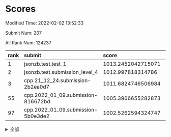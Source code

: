 # Scores

Modified Time: 2022-02-02 13:52:33

Submit Num: 207

All Rank Num: 124237

| rank |               submit               |       score        |       sigma        | pk_num |
| :--- | :--------------------------------- | :----------------- | :----------------- | :----- |
| 1    | jsonzb.test.test_1                 | 1013.2452042715071 | 0.8355742511954241 | 2400   |
| 2    | jsonzb.test.submission_level_4     | 1012.997818314786  | 0.8178703092274167 | 2400   |
| 3    | cpp.21_12_24.submission-2b2ea0d7   | 1011.6824746506984 | 0.7669187267647056 | 2404   |
| 55   | cpp.2022_01_09.submission-816672bd | 1005.3966655282873 | 0.7186794287608381 | 2404   |
| 97   | cpp.2022_01_09.submission-5b0e3de2 | 1002.5262594324747 | 0.717004310659676  | 2398   |


<details>
<summary>全部</summary>

| rank |                 submit                 |       score        |       sigma        | pk_num |
| :--- | :------------------------------------- | :----------------- | :----------------- | :----- |
| 1    | jsonzb.test.test_1                     | 1013.2452042715071 | 0.8355742511954241 | 2400   |
| 2    | jsonzb.test.submission_level_4         | 1012.997818314786  | 0.8178703092274167 | 2400   |
| 3    | cpp.21_12_24.submission-2b2ea0d7       | 1011.6824746506984 | 0.7669187267647056 | 2404   |
| 4    | gobigger.level_3.submission_level_3_32 | 1011.5519234726945 | 0.7662249298367702 | 2400   |
| 5    | gobigger.level_3.submission_level_3_7  | 1011.4431517241063 | 0.7713686938798786 | 2397   |
| 6    | gobigger.level_3.submission_level_3_24 | 1011.2246293850349 | 0.7640187601826083 | 2402   |
| 7    | gobigger.level_3.submission_level_3_22 | 1011.1229106358799 | 0.7774742369022176 | 2400   |
| 8    | gobigger.level_3.submission_level_3_16 | 1011.0637504418747 | 0.7625444350122773 | 2400   |
| 9    | gobigger.level_3.submission_level_3_5  | 1011.0325531772849 | 0.7716291705348115 | 2396   |
| 10   | gobigger.level_3.submission_level_3_40 | 1011.0153595589567 | 0.7625677075767405 | 2399   |
| 11   | gobigger.level_3.submission_level_3_27 | 1010.9086412241475 | 0.7583115459730614 | 2405   |
| 12   | gobigger.level_3.submission_level_3_17 | 1010.8281267772475 | 0.7473939324340322 | 2400   |
| 13   | gobigger.level_3.submission_level_3_8  | 1010.6333453341142 | 0.7642984466662497 | 2401   |
| 14   | gobigger.level_3.submission_level_3_2  | 1010.5556207197902 | 0.7513233043582779 | 2397   |
| 15   | gobigger.level_3.submission_level_3_10 | 1010.3825714088006 | 0.7518050480634083 | 2401   |
| 16   | gobigger.level_3.submission_level_3_33 | 1010.3516970241152 | 0.7542536628394617 | 2402   |
| 17   | gobigger.level_3.submission_level_3_35 | 1010.3265549514897 | 0.773754748398965  | 2404   |
| 18   | gobigger.level_3.submission_level_3_23 | 1010.296430495855  | 0.7552217896910448 | 2399   |
| 19   | gobigger.level_3.submission_level_3_0  | 1010.2628583431615 | 0.7673866728394293 | 2405   |
| 20   | gobigger.level_3.submission_level_3_26 | 1010.2483580082085 | 0.7646857479660619 | 2401   |
| 21   | gobigger.level_3.submission_level_3_19 | 1010.2346237197601 | 0.7500580235154255 | 2397   |
| 22   | gobigger.level_3.submission_level_3_34 | 1010.1852711224003 | 0.7812340868166403 | 2403   |
| 23   | gobigger.level_3.submission_level_3_39 | 1010.1807176335255 | 0.7360443535682355 | 2396   |
| 24   | gobigger.level_3.submission_level_3_9  | 1010.1156147598009 | 0.7667782557317315 | 2402   |
| 25   | gobigger.level_3.submission_level_3_13 | 1010.0978410903393 | 0.7477336306901204 | 2399   |
| 26   | gobigger.level_3.submission_level_3_44 | 1009.8892721032805 | 0.7477811472179984 | 2404   |
| 27   | gobigger.level_3.submission_level_3_30 | 1009.8636231197644 | 0.7531853376870874 | 2402   |
| 28   | gobigger.level_3.submission_level_3_28 | 1009.8624495747367 | 0.7675832760655262 | 2400   |
| 29   | gobigger.level_3.submission_level_3_29 | 1009.8598041286343 | 0.7603931894522162 | 2402   |
| 30   | gobigger.level_3.submission_level_3_3  | 1009.859049394121  | 0.7440533772223946 | 2401   |
| 31   | gobigger.level_3.submission_level_3_31 | 1009.8530145311819 | 0.764695135616004  | 2403   |
| 32   | gobigger.level_3.submission_level_3_43 | 1009.8506959860015 | 0.7930169017299273 | 2402   |
| 33   | gobigger.level_3.submission_level_3_46 | 1009.7363216239139 | 0.7759796381336824 | 2405   |
| 34   | gobigger.level_3.submission_level_3_49 | 1009.6640455658716 | 0.771993278613364  | 2400   |
| 35   | gobigger.level_3.submission_level_3_41 | 1009.595626965493  | 0.76425719909245   | 2402   |
| 36   | gobigger.level_3.submission_level_3_36 | 1009.5892255263924 | 0.7555791543644578 | 2396   |
| 37   | gobigger.level_3.submission_level_3_37 | 1009.5287061551046 | 0.7607197568070286 | 2400   |
| 38   | gobigger.level_3.submission_level_3_1  | 1009.4140595577708 | 0.741751846014395  | 2405   |
| 39   | gobigger.level_3.submission_level_3_11 | 1009.3675019456797 | 0.7368420136681907 | 2402   |
| 40   | gobigger.level_3.submission_level_3_15 | 1009.3250890700951 | 0.748935669356875  | 2400   |
| 41   | gobigger.level_3.submission_level_3_18 | 1009.293380965046  | 0.7595128905824332 | 2399   |
| 42   | gobigger.level_3.submission_level_3_14 | 1009.2806464942042 | 0.7508212943251679 | 2406   |
| 43   | gobigger.level_3.submission_level_3_25 | 1009.2668773632087 | 0.761984279468156  | 2408   |
| 44   | gobigger.level_3.submission_level_3_20 | 1009.2455007334504 | 0.7306664805406954 | 2398   |
| 45   | gobigger.level_3.submission_level_3_47 | 1009.2234613156154 | 0.7378017139614594 | 2404   |
| 46   | gobigger.level_3.submission_level_3_48 | 1009.1866729977646 | 0.7497053000358215 | 2407   |
| 47   | gobigger.level_3.submission_level_3_4  | 1009.0430644277443 | 0.7438183012582701 | 2400   |
| 48   | gobigger.level_3.submission_level_3_6  | 1008.9423429045676 | 0.7465298284149428 | 2403   |
| 49   | gobigger.level_3.submission_level_3_45 | 1008.6499727700125 | 0.7475307331358869 | 2405   |
| 50   | gobigger.level_3.submission_level_3_42 | 1008.6208147145305 | 0.7565168921156997 | 2403   |
| 51   | gobigger.level_3.submission_level_3_21 | 1008.5422759058162 | 0.7444711211167684 | 2398   |
| 52   | gobigger.level_3.submission_level_3_38 | 1008.381072009836  | 0.7451315770046211 | 2402   |
| 53   | gobigger.level_3.submission_level_3_12 | 1007.5304852055912 | 0.7343257023083543 | 2395   |
| 54   | gobigger.level_1.submission_level_1_36 | 1006.1258150879568 | 0.7241511445391707 | 2402   |
| 55   | cpp.2022_01_09.submission-816672bd     | 1005.3966655282873 | 0.7186794287608381 | 2404   |
| 56   | gobigger.level_1.submission_level_1_10 | 1005.323971277015  | 0.7196674244722714 | 2391   |
| 57   | gobigger.level_1.submission_level_1_16 | 1004.9007512458654 | 0.7299287288383444 | 2397   |
| 58   | gobigger.level_1.submission_level_1_38 | 1004.5121247673188 | 0.7157977253377245 | 2398   |
| 59   | gobigger.level_1.submission_level_1_27 | 1004.3456562145732 | 0.7221659211970342 | 2402   |
| 60   | gobigger.level_1.submission_level_1_44 | 1004.323676878374  | 0.7238136802400361 | 2403   |
| 61   | gobigger.level_1.submission_level_1_5  | 1004.2686958481739 | 0.7128056714320451 | 2400   |
| 62   | gobigger.level_1.submission_level_1_37 | 1004.2551103484597 | 0.734301243540599  | 2400   |
| 63   | gobigger.level_1.submission_level_1_19 | 1004.2130437679904 | 0.7231418857994742 | 2402   |
| 64   | gobigger.level_1.submission_level_1_26 | 1004.09547099299   | 0.7254197775205544 | 2399   |
| 65   | gobigger.level_1.submission_level_1_13 | 1004.0510996735342 | 0.7333854433197184 | 2401   |
| 66   | gobigger.level_1.submission_level_1_12 | 1004.0382384493582 | 0.7218651555764212 | 2403   |
| 67   | gobigger.level_1.submission_level_1_40 | 1003.99414736271   | 0.7349411749801097 | 2400   |
| 68   | gobigger.level_1.submission_level_1_46 | 1003.9843243279864 | 0.7139385469341569 | 2402   |
| 69   | gobigger.level_1.submission_level_1_23 | 1003.9513434711099 | 0.7114915491877588 | 2398   |
| 70   | gobigger.level_1.submission_level_1_18 | 1003.8926667005475 | 0.715415457426695  | 2402   |
| 71   | gobigger.level_1.submission_level_1_28 | 1003.7771351125648 | 0.7183469398295271 | 2396   |
| 72   | gobigger.level_1.submission_level_1_0  | 1003.7753066311786 | 0.7131298405985558 | 2404   |
| 73   | gobigger.level_1.submission_level_1_35 | 1003.7574038672667 | 0.7240340417742959 | 2401   |
| 74   | gobigger.level_1.submission_level_1_25 | 1003.7555890545663 | 0.721686747940557  | 2402   |
| 75   | gobigger.level_1.submission_level_1_31 | 1003.7421777558634 | 0.7240278567573798 | 2397   |
| 76   | gobigger.level_1.submission_level_1_4  | 1003.7078265110188 | 0.7378411175756062 | 2399   |
| 77   | gobigger.level_1.submission_level_1_21 | 1003.6568843096688 | 0.7171977352665747 | 2399   |
| 78   | gobigger.level_1.submission_level_1_22 | 1003.6384095626254 | 0.7241703975831669 | 2404   |
| 79   | gobigger.level_1.submission_level_1_42 | 1003.5978861681921 | 0.7137434851263204 | 2407   |
| 80   | gobigger.level_1.submission_level_1_43 | 1003.5404774615673 | 0.7114714792206833 | 2396   |
| 81   | gobigger.level_1.submission_level_1_49 | 1003.3916064694171 | 0.7295989558380366 | 2399   |
| 82   | gobigger.level_1.submission_level_1_39 | 1003.2887975250629 | 0.7242470302003035 | 2403   |
| 83   | gobigger.level_1.submission_level_1_41 | 1003.2790167920247 | 0.7231878814684445 | 2394   |
| 84   | gobigger.level_1.submission_level_1_48 | 1003.2737088794562 | 0.7172958297498331 | 2402   |
| 85   | gobigger.level_1.submission_level_1_2  | 1003.2732953813235 | 0.7218781025547171 | 2401   |
| 86   | gobigger.level_1.submission_level_1_14 | 1003.2520563390809 | 0.7195499456025556 | 2403   |
| 87   | gobigger.level_1.submission_level_1_1  | 1003.2430595049608 | 0.7060925814314652 | 2400   |
| 88   | gobigger.level_1.submission_level_1_30 | 1003.1934477825034 | 0.7127954972893965 | 2395   |
| 89   | gobigger.level_1.submission_level_1_15 | 1003.1783023642471 | 0.7137906067915619 | 2404   |
| 90   | gobigger.level_1.submission_level_1_20 | 1003.1286081073636 | 0.7095642560743813 | 2402   |
| 91   | gobigger.level_1.submission_level_1_17 | 1003.0410815629932 | 0.7082610706353224 | 2401   |
| 92   | gobigger.level_1.submission_level_1_24 | 1002.8910520694933 | 0.7137531577013287 | 2398   |
| 93   | gobigger.level_1.submission_level_1_7  | 1002.6754671028962 | 0.7090552252725538 | 2404   |
| 94   | gobigger.level_1.submission_level_1_34 | 1002.6750028812612 | 0.714734076983925  | 2401   |
| 95   | gobigger.level_1.submission_level_1_32 | 1002.6070874239578 | 0.7234556248620511 | 2400   |
| 96   | gobigger.level_1.submission_level_1_3  | 1002.5492587147519 | 0.7111770831631672 | 2402   |
| 97   | cpp.2022_01_09.submission-5b0e3de2     | 1002.5262594324747 | 0.717004310659676  | 2398   |
| 98   | gobigger.level_1.submission_level_1_47 | 1002.4662174135249 | 0.7306059410787896 | 2402   |
| 99   | gobigger.level_1.submission_level_1_29 | 1002.4579044194315 | 0.7138514945490159 | 2402   |
| 100  | gobigger.level_1.submission_level_1_8  | 1002.4038496637487 | 0.7050108097718055 | 2400   |
| 101  | gobigger.level_1.submission_level_1_11 | 1002.3636752257758 | 0.7059112352738559 | 2399   |
| 102  | gobigger.level_1.submission_level_1_9  | 1002.3049317702482 | 0.7140012192984728 | 2399   |
| 103  | gobigger.level_1.submission_level_1_33 | 1001.9817371269645 | 0.7231022213927132 | 2407   |
| 104  | gobigger.level_1.submission_level_1_45 | 1001.9668811294339 | 0.7109112252607704 | 2402   |
| 105  | gobigger.level_1.submission_level_1_6  | 1001.8987656191246 | 0.7112978841104948 | 2402   |
| 106  | gobigger.random.submission_random_32   | 997.2165656382605  | 0.7108693373540101 | 2399   |
| 107  | gobigger.random.submission_random_24   | 997.0314366849664  | 0.7071513578966474 | 2397   |
| 108  | gobigger.random.submission_random_45   | 996.7770589659991  | 0.7056233183992016 | 2399   |
| 109  | gobigger.random.submission_random_46   | 996.7289452769195  | 0.7170392447506537 | 2403   |
| 110  | gobigger.random.submission_random_23   | 996.6608851070364  | 0.7197733069537698 | 2400   |
| 111  | gobigger.random.submission_random_9    | 996.5326599254279  | 0.7023159157895339 | 2399   |
| 112  | gobigger.random.submission_random_5    | 996.4719304609572  | 0.7119439540924686 | 2405   |
| 113  | gobigger.random.submission_random_30   | 996.4429095958131  | 0.7156302966903954 | 2399   |
| 114  | gobigger.random.submission_random_1    | 996.3523631210045  | 0.7129895569233298 | 2399   |
| 115  | gobigger.random.submission_random_22   | 996.3456700368357  | 0.7063450494754271 | 2400   |
| 116  | gobigger.random.submission_random_44   | 996.3241420932219  | 0.7118702383564752 | 2398   |
| 117  | gobigger.random.submission_random_12   | 996.3203504476161  | 0.7206698979362508 | 2400   |
| 118  | gobigger.random.submission_random_36   | 996.1925001853982  | 0.7074361151714835 | 2400   |
| 119  | gobigger.random.submission_random_11   | 996.1134769260526  | 0.7052592358314435 | 2405   |
| 120  | gobigger.random.submission_random_40   | 996.0703207637243  | 0.7170509865229064 | 2403   |
| 121  | gobigger.random.submission_random_47   | 996.063904486622   | 0.7018830099812682 | 2404   |
| 122  | gobigger.random.submission_random_15   | 996.0177484799733  | 0.7222857831172055 | 2402   |
| 123  | gobigger.random.submission_random_29   | 995.9763033296009  | 0.715857906315544  | 2404   |
| 124  | gobigger.random.submission_random_19   | 995.9740881619257  | 0.7151651126755991 | 2400   |
| 125  | gobigger.random.submission_random_27   | 995.9531992398962  | 0.7069076740438881 | 2406   |
| 126  | gobigger.random.submission_random_4    | 995.945101444198   | 0.7257732712665727 | 2398   |
| 127  | gobigger.random.submission_random_34   | 995.8889028349597  | 0.713610433111066  | 2404   |
| 128  | gobigger.random.submission_random_13   | 995.8494741205495  | 0.7076944329562458 | 2401   |
| 129  | gobigger.random.submission_random_6    | 995.8465142949907  | 0.7105134580327088 | 2402   |
| 130  | gobigger.random.submission_random_2    | 995.759297880693   | 0.7150067075534667 | 2396   |
| 131  | gobigger.random.submission_random_48   | 995.7579791564374  | 0.7099019951723732 | 2399   |
| 132  | gobigger.random.submission_random_26   | 995.7162967515044  | 0.7088032621919789 | 2398   |
| 133  | gobigger.random.submission_random_49   | 995.7025536982933  | 0.7123312034683515 | 2401   |
| 134  | gobigger.random.submission_random_8    | 995.6874129146466  | 0.7102539298014672 | 2394   |
| 135  | gobigger.random.submission_random_42   | 995.6852508491952  | 0.71925702230989   | 2403   |
| 136  | gobigger.random.submission_random_31   | 995.5985063678714  | 0.7262959066195429 | 2401   |
| 137  | gobigger.random.submission_random_37   | 995.5873677343357  | 0.7084975264388806 | 2407   |
| 138  | gobigger.random.submission_random_41   | 995.5209716100469  | 0.7000871823505558 | 2403   |
| 139  | gobigger.random.submission_random_14   | 995.4548504179425  | 0.7076683246609748 | 2403   |
| 140  | gobigger.random.submission_random_16   | 995.3775769377913  | 0.717446177038098  | 2401   |
| 141  | gobigger.random.submission_random_21   | 995.3745744787228  | 0.7155885146804468 | 2403   |
| 142  | gobigger.random.submission_random_0    | 995.3695331833899  | 0.7182290938083223 | 2399   |
| 143  | gobigger.random.submission_random_35   | 995.3071938173093  | 0.7186896107586862 | 2398   |
| 144  | gobigger.random.submission_random_10   | 995.2386472244176  | 0.7121118538240585 | 2398   |
| 145  | gobigger.random.submission_random_28   | 995.1970858181038  | 0.7028300540965811 | 2404   |
| 146  | gobigger.random.submission_random_39   | 995.1688929104197  | 0.7062557914304    | 2399   |
| 147  | gobigger.random.submission_random_17   | 995.093679780445   | 0.7293568732523428 | 2401   |
| 148  | gobigger.random.submission_random_3    | 994.9657633816155  | 0.729976235886094  | 2402   |
| 149  | gobigger.random.submission_random_25   | 994.890833416338   | 0.7120750300798951 | 2400   |
| 150  | gobigger.random.submission_random_20   | 994.7296188623592  | 0.726506403276295  | 2403   |
| 151  | gobigger.random.submission_random_33   | 994.5721157694629  | 0.7087273994806456 | 2404   |
| 152  | gobigger.random.submission_random_7    | 994.4276721174948  | 0.7112617254605363 | 2397   |
| 153  | gobigger.random.submission_random_18   | 994.4148484879728  | 0.7124360760601484 | 2396   |
| 154  | gobigger.random.submission_random_43   | 994.3291078222046  | 0.7152939348444745 | 2398   |
| 155  | gobigger.random.submission_random_38   | 994.0779332663265  | 0.7050551018629588 | 2401   |
| 156  | gobigger.level_2.submission_level_2_20 | 993.6875028997649  | 0.7299421766313359 | 2398   |
| 157  | gobigger.level_2.submission_level_2_16 | 993.5405072069408  | 0.7285193001644419 | 2400   |
| 158  | gobigger.level_2.submission_level_2_40 | 993.4673130005385  | 0.7269189649342004 | 2398   |
| 159  | gobigger.level_2.submission_level_2_1  | 993.3116223087169  | 0.7236992078341639 | 2403   |
| 160  | gobigger.level_2.submission_level_2_36 | 993.267548104375   | 0.7226532603500119 | 2401   |
| 161  | gobigger.level_2.submission_level_2_6  | 992.8968458528342  | 0.7293166079091555 | 2399   |
| 162  | gobigger.level_2.submission_level_2_21 | 992.8615177055366  | 0.7356525116020687 | 2398   |
| 163  | gobigger.level_2.submission_level_2_23 | 992.8304715196815  | 0.7346888343454562 | 2402   |
| 164  | gobigger.level_2.submission_level_2_27 | 992.7674865939782  | 0.7366781739385414 | 2405   |
| 165  | gobigger.level_2.submission_level_2_15 | 992.7103699806171  | 0.7465436316241133 | 2398   |
| 166  | gobigger.level_2.submission_level_2_43 | 992.705257793825   | 0.7456585227403744 | 2402   |
| 167  | gobigger.level_2.submission_level_2_30 | 992.6544267352186  | 0.7401724853328131 | 2403   |
| 168  | gobigger.level_2.submission_level_2_48 | 992.5638926787566  | 0.7346733197469536 | 2399   |
| 169  | gobigger.level_2.submission_level_2_10 | 992.5117098486227  | 0.7578922665496289 | 2396   |
| 170  | gobigger.level_2.submission_level_2_12 | 992.4966156021793  | 0.7529421785238938 | 2398   |
| 171  | gobigger.level_2.submission_level_2_34 | 992.4934776059281  | 0.7309311976855472 | 2400   |
| 172  | gobigger.level_2.submission_level_2_31 | 992.484732772922   | 0.7333111983022699 | 2404   |
| 173  | gobigger.level_2.submission_level_2_24 | 992.4751756592083  | 0.7348066753504134 | 2400   |
| 174  | gobigger.level_2.submission_level_2_39 | 992.4424039011918  | 0.7391726763476125 | 2399   |
| 175  | gobigger.level_2.submission_level_2_11 | 992.3934624485858  | 0.7328318473188378 | 2398   |
| 176  | gobigger.level_2.submission_level_2_38 | 992.2848021881632  | 0.7444681459906991 | 2406   |
| 177  | gobigger.level_2.submission_level_2_41 | 992.283518020622   | 0.7302101268389932 | 2397   |
| 178  | gobigger.level_2.submission_level_2_2  | 992.2354612407681  | 0.7530941945095132 | 2399   |
| 179  | gobigger.level_2.submission_level_2_35 | 992.2260303442208  | 0.7190790813930178 | 2403   |
| 180  | gobigger.level_2.submission_level_2_26 | 992.0773759441346  | 0.7460983978062122 | 2404   |
| 181  | gobigger.level_2.submission_level_2_14 | 992.0629294440208  | 0.7405040017242303 | 2395   |
| 182  | gobigger.level_2.submission_level_2_19 | 992.054238676253   | 0.7292479698473668 | 2402   |
| 183  | gobigger.level_2.submission_level_2_46 | 992.0449373673041  | 0.7365147661248156 | 2401   |
| 184  | gobigger.level_2.submission_level_2_4  | 991.9778723841602  | 0.7560589393612757 | 2407   |
| 185  | gobigger.level_2.submission_level_2_29 | 991.9580133185285  | 0.7584092101427021 | 2398   |
| 186  | gobigger.level_2.submission_level_2_3  | 991.8880898186021  | 0.7377571899545334 | 2403   |
| 187  | gobigger.level_2.submission_level_2_45 | 991.8680004908919  | 0.7390454262084584 | 2401   |
| 188  | gobigger.level_2.submission_level_2_8  | 991.785780069952   | 0.7472468117230228 | 2400   |
| 189  | gobigger.level_2.submission_level_2_5  | 991.7833405572526  | 0.748592222027614  | 2399   |
| 190  | gobigger.level_2.submission_level_2_13 | 991.7324982885996  | 0.7464482378875045 | 2403   |
| 191  | gobigger.level_2.submission_level_2_17 | 991.7231988464094  | 0.7272368223441905 | 2400   |
| 192  | gobigger.level_2.submission_level_2_28 | 991.6480745492514  | 0.7448919121965907 | 2396   |
| 193  | gobigger.level_2.submission_level_2_7  | 991.6372178019867  | 0.757320861909444  | 2401   |
| 194  | gobigger.level_2.submission_level_2_49 | 991.509206346933   | 0.754162570801423  | 2402   |
| 195  | gobigger.level_2.submission_level_2_44 | 991.359423442125   | 0.7486534344321883 | 2399   |
| 196  | gobigger.level_2.submission_level_2_33 | 991.2962488860437  | 0.7422990753952393 | 2399   |
| 197  | gobigger.level_2.submission_level_2_0  | 991.2876176483107  | 0.7634793344350741 | 2399   |
| 198  | gobigger.level_2.submission_level_2_25 | 991.2474214095465  | 0.7485867437556958 | 2402   |
| 199  | gobigger.level_2.submission_level_2_9  | 991.1267567336366  | 0.7445342618997088 | 2403   |
| 200  | gobigger.level_2.submission_level_2_22 | 991.0422908153414  | 0.7453630893773575 | 2403   |
| 201  | gobigger.level_2.submission_level_2_37 | 991.0066506050996  | 0.7476757574635883 | 2400   |
| 202  | gobigger.level_2.submission_level_2_42 | 990.9035025321889  | 0.7338342507510992 | 2402   |
| 203  | gobigger.level_2.submission_level_2_18 | 990.6726293308985  | 0.7688917973053561 | 2397   |
| 204  | gobigger.level_2.submission_level_2_32 | 990.2286431384241  | 0.7621092841155287 | 2400   |
| 205  | gobigger.level_2.submission_level_2_47 | 989.9810273340148  | 0.7635282481798873 | 2405   |
| 206  | gobigger.none.submission_none_0        | 976.9028417660692  | 1.4117216089554385 | 2396   |
| 207  | gobigger.none.submission_none_1        | 976.6912733840516  | 1.3212143276310975 | 2401   |

</details>